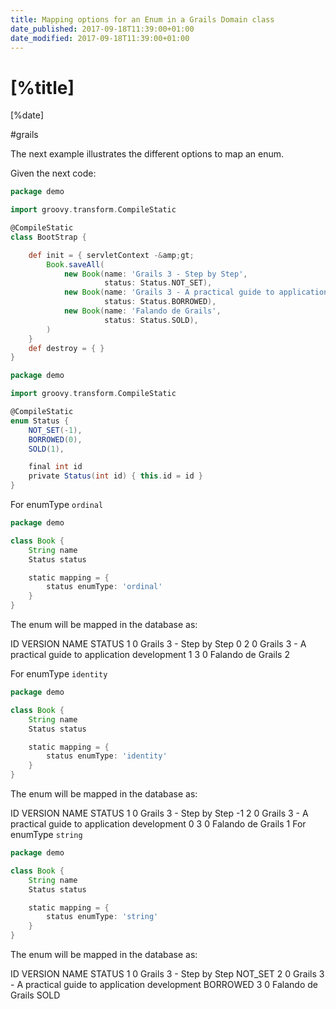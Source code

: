 ```yaml
---
title: Mapping options for an Enum in a Grails Domain class
date_published: 2017-09-18T11:39:00+01:00
date_modified: 2017-09-18T11:39:00+01:00
---
```


# [%title]

[%date]

#grails

The next example illustrates the different options to map an enum.

Given the next code:

```groovy
package demo

import groovy.transform.CompileStatic

@CompileStatic
class BootStrap {

    def init = { servletContext -&amp;gt;
        Book.saveAll(
            new Book(name: 'Grails 3 - Step by Step',
                     status: Status.NOT_SET),
            new Book(name: 'Grails 3 - A practical guide to application development',
                     status: Status.BORROWED),
            new Book(name: 'Falando de Grails',
                     status: Status.SOLD),
        )
    }
    def destroy = { }
}
```

```groovy
package demo

import groovy.transform.CompileStatic

@CompileStatic
enum Status {
    NOT_SET(-1),
    BORROWED(0),
    SOLD(1),

    final int id
    private Status(int id) { this.id = id }
}
```

For enumType `ordinal`

```groovy
package demo

class Book {
    String name
    Status status

    static mapping = {
        status enumType: 'ordinal'
    }
}
```

The enum will be mapped in the database as:

ID	VERSION	NAME	STATUS
1	0	Grails 3 - Step by Step	0
2	0	Grails 3 - A practical guide to application development	1
3	0	Falando de Grails	2

For enumType `identity`

```groovy
package demo

class Book {
    String name
    Status status

    static mapping = {
        status enumType: 'identity'
    }
}
```

The enum will be mapped in the database as:

ID	VERSION	NAME	STATUS
1	0	Grails 3 - Step by Step	-1
2	0	Grails 3 - A practical guide to application development	0
3	0	Falando de Grails	1
For enumType `string`

```groovy
package demo

class Book {
    String name
    Status status

    static mapping = {
        status enumType: 'string'
    }
}
```

The enum will be mapped in the database as:

ID	VERSION	NAME	STATUS
1	0	Grails 3 - Step by Step	NOT_SET
2	0	Grails 3 - A practical guide to application development	BORROWED
3	0	Falando de Grails	SOLD

